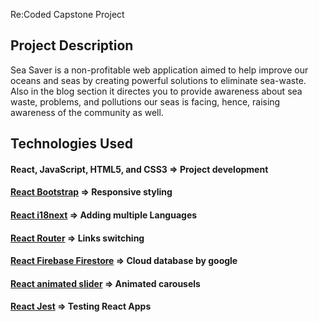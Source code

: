 Re:Coded Capstone Project 

## Project Description
Sea Saver is a non-profitable web application aimed to help improve our oceans and seas by creating powerful solutions to eliminate sea-waste. Also in the blog section it directes you to provide awareness about sea waste, problems, and pollutions our seas is facing, hence, raising awareness of the community as well.

## Technologies Used

#### React, JavaScript, HTML5, and CSS3 => Project development
#### [React Bootstrap](https://react-bootstrap.github.io/) => Responsive styling
#### [React i18next](https://react.i18next.com/) => Adding multiple Languages
#### [React Router](https://v5.reactrouter.com/web/guides/quick-start) => Links switching
#### [React Firebase Firestore](https://firebase.google.com/docs/firestore) => Cloud database by google
#### [React animated slider](https://github.com/erichbehrens/react-animated-slider) => Animated carousels
#### [React Jest](https://jestjs.io/docs/tutorial-react) => Testing React Apps
